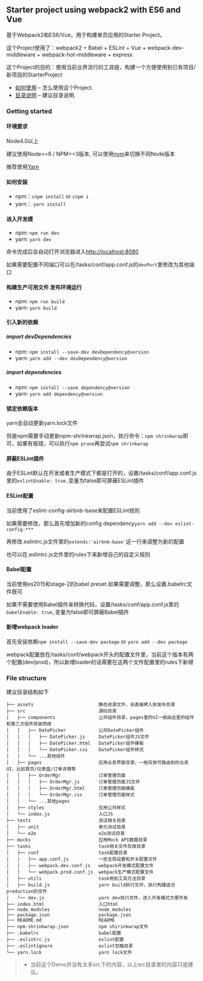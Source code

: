 ## Starter project using webpack2 with ES6 and Vue

基于Webpack2和ES6/Vue，用于构建单页应用的Starter Project。

这个Project使用了：webpack2 + Babel + ESLint + Vue + webpack-dev-middleware + webpack-hot-middleware + express

这个Project的目的：使用当前业界流行的工具链，构建一个方便使用到已有项目/新项目的StarterProject



* [如何使用](#getting-started) – 怎么使用这个Project.
* [目录说明](#file-structure) – 建议目录说明.

### Getting started

#### 环境要求

Node4.0以上

建议使用Node>=6 / NPM>=3版本, 可以使用[nvm](https://github.com/creationix/nvm#usage)来切换不同Node版本

推荐使用[Yarn](https://yarnpkg.com/) 

#### 如何安装

* npm：`cnpm install` or `cnpm i`
* yarn： `yarn install`

#### 进入开发模

* npm: `npm run dev`
* yarn: `yarn dev`

命令完成后会自动打开浏览器进入[http://localhost:8080](http://localhost:8080)

如果需要配置不同端口可以在/tasks/conf/app.conf.js的`devPort`里修改为其他端口

#### 构建生产可用文件 发布环境运行

* npm: `npm run build`
* yarn: `yarn build`

#### 引入新的依赖

##### import devDependencies

* npm: `npm install --save-dev devDependency@version`
* yarn: `yarn add --dev devDependency@version`

##### import dependencies

* npm: `npm install --save dependency@version`
* yarn: `yarn add dependency@version`

#### 锁定依赖版本

yarn会自动更新yarn.lock文件

但是npm需要手动更新npm-shrinkwrap.json，执行命令：`npm shrinkwrap`即可，如果有报错，可以执行`npm prune`再尝试`npm shrinkwrap`

#### 屏蔽ESLint插件

由于ESLint默认在开发或者生产模式下都是打开的，设置/tasks/conf/app.conf.js里的`eslintEnable: true,`变量为false即可屏蔽ESLint插件

#### ESLint配置

当前使用了eslint-config-airbnb-base来配置ESLint规则

如果需要修改，那么首先增加新的config dependency`yarn add --dev eslint-config-***`

再修改.eslintrc.js文件里的`extends:'airbnb-base'`这一行来调整为新的配置

也可以在.eslintrc.js文件里的rules下来新增自己的自定义规则

#### Babel配置

当前使用es2015和stage-2的babel preset.如果需要调整，那么设置.babelrc文件既可

如果不需要使用Babel插件来转换代码，设置/tasks/conf/app.conf.js里的`babelEnable: true,`变量为false即可屏蔽Babel插件

#### 新增webpack loader

首先安装依赖`npm install --save-dev package` or `yarn add --dev package`

webpack配置放在/tasks/conf/webpack开头的配置文件里，当前这个版本有两个配置(dev/prod)，所以新增loader的话需要在这两个文件配置里的rules下新增


### File structure

建议目录结构如下

```
├── assets                        静态资源文件，会直接拷入到发布目录
├── src                           源码目录
│   ├── components                公共组件目录，pages里的UI一般由这里的组件和第三方组件拼装而成   
│   │   ├── DatePicker            公共DatePicker组件     
│   │   │   ├── DatePicker.js     DatePicker组件JS文件
│   │   │   ├── DatePicker.html   DatePicker组件模板
│   │   │   └── DatePicker.css    DatePicker组件样式
│   │   └── ...其他组件   
│   ├── pages                     应用业务界面目录，一般存放可路由到的业务UI，比如首页/仪表盘/订单详情等
│   │   ├── OrderMgr              订单管理页面     
│   │   │   ├── OrderMgr.js       订单管理页面JS文件
│   │   │   ├── OrderMgr.html     订单管理页面模板
│   │   │   └── OrderMgr.css      订单管理页面样式
│   │   └── ...其他pages  
│   ├── styles                    应用公共样式
│   └── index.js                  入口JS
├── tests                         测试相关目录
│   ├── unit                      单元测试目录
│   └── e2e                       e2e测试目录
├── mocks                         应用Mock API数据目录
├── tasks                         task相关文件存放目录
│   ├── conf                      task配置目录
│   │   ├── app.conf.js           一些全局设置和开关配置文件
│   │   ├── webpack.dev.conf.js   webpack开发模式配置文件
│   │   └── webpack.prod.conf.js  webpack生产模式配置文件
│   ├── utils                     task用到工具方法目录
│   ├── build.js                  yarn build执行文件，执行构建适合production的文件
│   └── dev.js                    yarn dev执行文件，进入开发模式方便开发
├── index.html	                  入口html
├── node_modules                  node_modules
├── package.json                  package.json
├── README.md                     README
├── npm-shrinkwrap.json           npm shirinkwrap文件
├── .babelrc                      babel配置
├── .eslintrc.js                  eslint配置
├── .eslintignore                 eslint忽略目录
└── yarn.lock                     yarn lock文件
```

> * 当前这个Demo并没有太多src下的内容，以上src目录里的内容只是建议。

